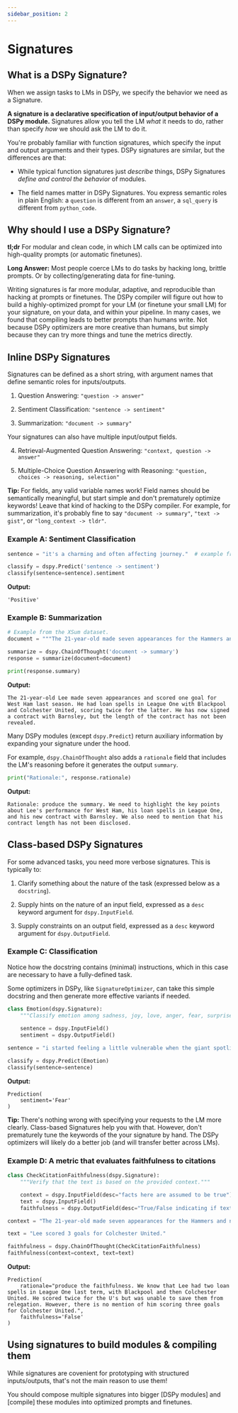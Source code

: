 ```yaml
---
sidebar_position: 2
---
```


# Signatures

## What is a DSPy Signature?

When we assign tasks to LMs in DSPy, we specify the behavior we need as a Signature.

**A signature is a declarative specification of input/output behavior of a DSPy module.** Signatures allow you tell the LM _what_ it needs to do, rather than specify _how_ we should ask the LM to do it.


You're probably familiar with function signatures, which specify the input and output arguments and their types. DSPy signatures are similar, but the differences are that:

- While typical function signatures just _describe_ things, DSPy Signatures _define and control the behavior_ of modules.

- The field names matter in DSPy Signatures. You express semantic roles in plain English: a `question` is different from an `answer`, a `sql_query` is different from `python_code`.


## Why should I use a DSPy Signature?

**tl;dr** For modular and clean code, in which LM calls can be optimized into high-quality prompts (or automatic finetunes).

**Long Answer:** Most people coerce LMs to do tasks by hacking long, brittle prompts. Or by collecting/generating data for fine-tuning.

Writing signatures is far more modular, adaptive, and reproducible than hacking at prompts or finetunes. The DSPy compiler will figure out how to build a highly-optimized prompt for your LM (or finetune your small LM) for your signature, on your data, and within your pipeline. In many cases, we found that compiling leads to better prompts than humans write. Not because DSPy optimizers are more creative than humans, but simply because they can try more things and tune the metrics directly.


## **Inline** DSPy Signatures

Signatures can be defined as a short string, with argument names that define semantic roles for inputs/outputs.

1. Question Answering: `"question -> answer"`

2. Sentiment Classification: `"sentence -> sentiment"`

3. Summarization: `"document -> summary"`

Your signatures can also have multiple input/output fields.

4. Retrieval-Augmented Question Answering: `"context, question -> answer"`

5. Multiple-Choice Question Answering with Reasoning: `"question, choices -> reasoning, selection"`


**Tip:** For fields, any valid variable names work! Field names should be semantically meaningful, but start simple and don't prematurely optimize keywords! Leave that kind of hacking to the DSPy compiler. For example, for summarization, it's probably fine to say `"document -> summary"`, `"text -> gist"`, or `"long_context -> tldr"`.


### Example A: Sentiment Classification

```python
sentence = "it's a charming and often affecting journey."  # example from the SST-2 dataset.

classify = dspy.Predict('sentence -> sentiment')
classify(sentence=sentence).sentiment
```
**Output:**
```text
'Positive'
```


### Example B: Summarization

```python
# Example from the XSum dataset.
document = """The 21-year-old made seven appearances for the Hammers and netted his only goal for them in a Europa League qualification round match against Andorran side FC Lustrains last season. Lee had two loan spells in League One last term, with Blackpool and then Colchester United. He scored twice for the U's but was unable to save them from relegation. The length of Lee's contract with the promoted Tykes has not been revealed. Find all the latest football transfers on our dedicated page."""

summarize = dspy.ChainOfThought('document -> summary')
response = summarize(document=document)

print(response.summary)
```
**Output:**
```text
The 21-year-old Lee made seven appearances and scored one goal for West Ham last season. He had loan spells in League One with Blackpool and Colchester United, scoring twice for the latter. He has now signed a contract with Barnsley, but the length of the contract has not been revealed.
```


Many DSPy modules (except `dspy.Predict`) return auxiliary information by expanding your signature under the hood.

For example, `dspy.ChainOfThought` also adds a `rationale` field that includes the LM's reasoning before it generates the output `summary`.

```python
print("Rationale:", response.rationale)
```
**Output:**
```text
Rationale: produce the summary. We need to highlight the key points about Lee's performance for West Ham, his loan spells in League One, and his new contract with Barnsley. We also need to mention that his contract length has not been disclosed.
```

## **Class-based** DSPy Signatures

For some advanced tasks, you need more verbose signatures. This is typically to:

1. Clarify something about the nature of the task (expressed below as a `docstring`).

2. Supply hints on the nature of an input field, expressed as a `desc` keyword argument for `dspy.InputField`.

3. Supply constraints on an output field, expressed as a `desc` keyword argument for `dspy.OutputField`.


### Example C: Classification

Notice how the docstring contains (minimal) instructions, which in this case are necessary to have a fully-defined task.

Some optimizers in DSPy, like `SignatureOptimizer`, can take this simple docstring and then generate more effective variants if needed.

```python
class Emotion(dspy.Signature):
    """Classify emotion among sadness, joy, love, anger, fear, surprise."""
    
    sentence = dspy.InputField()
    sentiment = dspy.OutputField()

sentence = "i started feeling a little vulnerable when the giant spotlight started blinding me"  # from dair-ai/emotion

classify = dspy.Predict(Emotion)
classify(sentence=sentence)
```
**Output:**
```text
Prediction(
    sentiment='Fear'
)
```

**Tip:** There's nothing wrong with specifying your requests to the LM more clearly. Class-based Signatures help you with that. However, don't prematurely tune the keywords of the your signature by hand. The DSPy optimizers will likely do a better job (and will transfer better across LMs).


### Example D: A metric that evaluates faithfulness to citations

```python
class CheckCitationFaithfulness(dspy.Signature):
    """Verify that the text is based on the provided context."""

    context = dspy.InputField(desc="facts here are assumed to be true")
    text = dspy.InputField()
    faithfulness = dspy.OutputField(desc="True/False indicating if text is faithful to context")

context = "The 21-year-old made seven appearances for the Hammers and netted his only goal for them in a Europa League qualification round match against Andorran side FC Lustrains last season. Lee had two loan spells in League One last term, with Blackpool and then Colchester United. He scored twice for the U's but was unable to save them from relegation. The length of Lee's contract with the promoted Tykes has not been revealed. Find all the latest football transfers on our dedicated page."

text = "Lee scored 3 goals for Colchester United."

faithfulness = dspy.ChainOfThought(CheckCitationFaithfulness)
faithfulness(context=context, text=text)
```
**Output:**
```text
Prediction(
    rationale="produce the faithfulness. We know that Lee had two loan spells in League One last term, with Blackpool and then Colchester United. He scored twice for the U's but was unable to save them from relegation. However, there is no mention of him scoring three goals for Colchester United.",
    faithfulness='False'
)
```


## Using signatures to build modules & compiling them

While signatures are covenient for prototyping with structured inputs/outputs, that's not the main reason to use them!

You should compose multiple signatures into bigger [DSPy modules] and [compile] these modules into optimized prompts and finetunes.
